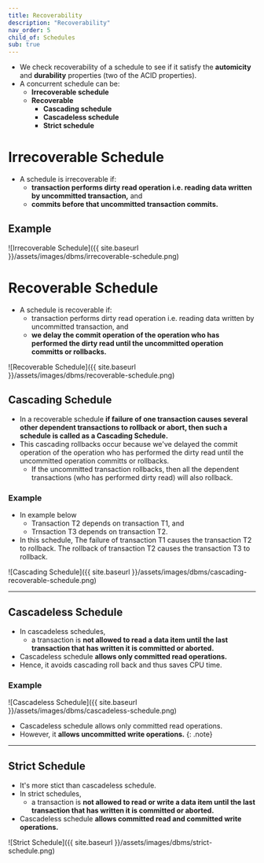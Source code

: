 ```yaml
---
title: Recoverability
description: "Recoverability"
nav_order: 5
child_of: Schedules
sub: true
---
```


- We check recoverability of a schedule to see if it satisfy the **automicity** and **durability** properties (two of the ACID properties).
- A concurrent schedule can be:
    - **Irrecoverable schedule**
    - **Recoverable**
        - **Cascading schedule**
        - **Cascadeless schedule**
        - **Strict schedule**

# Irrecoverable Schedule

- A schedule is irrecoverable if:
    - **transaction performs dirty read operation i.e. reading data written by uncommitted transaction,** and 
    - **commits before that uncommitted transaction commits.**

## Example

![Irrecoverable Schedule]({{ site.baseurl }}/assets/images/dbms/irrecoverable-schedule.png)

# Recoverable Schedule

- A schedule is recoverable if:
    - transaction performs dirty read operation i.e. reading data written by uncommitted transaction, and 
    - **we delay the commit operation of the operation who has performed the dirty read until the uncommitted operation committs or rollbacks.**

![Recoverable Schedule]({{ site.baseurl }}/assets/images/dbms/recoverable-schedule.png)

## Cascading Schedule

- In a recoverable schedule **if failure of one transaction causes several other dependent transactions to rollback or abort, then such a schedule is called as a Cascading Schedule.**
- This cascading rollbacks occur because we've delayed the commit operation of the operation who has performed the dirty read until the uncommitted operation committs or rollbacks.
    - If the uncommitted transaction rollbacks, then all the dependent transactions (who has performed dirty read) will also rollback.

### Example

- In example below
    - Transaction T2 depends on transaction T1, and
    - Trnsaction T3 depends on transaction T2.
- In this schedule,
    The failure of transaction T1 causes the transaction T2 to rollback.
    The rollback of transaction T2 causes the transaction T3 to rollback.

![Cascading Schedule]({{ site.baseurl }}/assets/images/dbms/cascading-recoverable-schedule.png)

***

## Cascadeless Schedule

- In cascadeless schedules,
    - a transaction is **not allowed to read a data item until the last transaction that has written it is committed or aborted.**
- Cascadeless schedule **allows only committed read operations.**
- Hence, it avoids cascading roll back and thus saves CPU time.

### Example

![Cascadeless Schedule]({{ site.baseurl }}/assets/images/dbms/cascadeless-schedule.png)

- Cascadeless schedule allows only committed read operations.
- However, it **allows uncommitted write operations.**
{: .note}

***

## Strict Schedule

- It's more stict than cascadeless schedule.
- In strict schedules,
    - a transaction is **not allowed to read or write a data item until the last transaction that has written it is committed or aborted.**
- Cascadeless schedule **allows committed read and committed write operations.**

![Strict Schedule]({{ site.baseurl }}/assets/images/dbms/strict-schedule.png)

